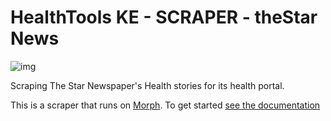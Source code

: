 # HealthTools KE - SCRAPER - theStar News

![img](https://healthchecks.io/badge/8e6d6e62-828a-494b-bd41-46054b/iYwCVBRu/scraper.svg)

Scraping The Star Newspaper's Health stories for its health portal.

This is a scraper that runs on [Morph](https://morph.io). To get started [see the documentation](https://morph.io/documentation)
